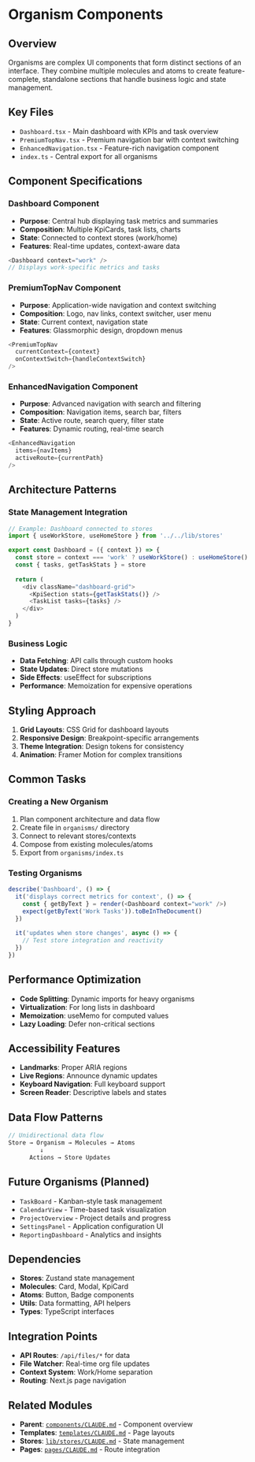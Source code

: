 # Organism Components

## Overview
Organisms are complex UI components that form distinct sections of an interface. They combine multiple molecules and atoms to create feature-complete, standalone sections that handle business logic and state management.

## Key Files
- `Dashboard.tsx` - Main dashboard with KPIs and task overview
- `PremiumTopNav.tsx` - Premium navigation bar with context switching
- `EnhancedNavigation.tsx` - Feature-rich navigation component
- `index.ts` - Central export for all organisms

## Component Specifications

### Dashboard Component
- **Purpose**: Central hub displaying task metrics and summaries
- **Composition**: Multiple KpiCards, task lists, charts
- **State**: Connected to context stores (work/home)
- **Features**: Real-time updates, context-aware data
```typescript
<Dashboard context="work" />
// Displays work-specific metrics and tasks
```

### PremiumTopNav Component
- **Purpose**: Application-wide navigation and context switching
- **Composition**: Logo, nav links, context switcher, user menu
- **State**: Current context, navigation state
- **Features**: Glassmorphic design, dropdown menus
```typescript
<PremiumTopNav 
  currentContext={context}
  onContextSwitch={handleContextSwitch}
/>
```

### EnhancedNavigation Component
- **Purpose**: Advanced navigation with search and filtering
- **Composition**: Navigation items, search bar, filters
- **State**: Active route, search query, filter state
- **Features**: Dynamic routing, real-time search
```typescript
<EnhancedNavigation
  items={navItems}
  activeRoute={currentPath}
/>
```

## Architecture Patterns

### State Management Integration
```typescript
// Example: Dashboard connected to stores
import { useWorkStore, useHomeStore } from '../../lib/stores'

export const Dashboard = ({ context }) => {
  const store = context === 'work' ? useWorkStore() : useHomeStore()
  const { tasks, getTaskStats } = store
  
  return (
    <div className="dashboard-grid">
      <KpiSection stats={getTaskStats()} />
      <TaskList tasks={tasks} />
    </div>
  )
}
```

### Business Logic
- **Data Fetching**: API calls through custom hooks
- **State Updates**: Direct store mutations
- **Side Effects**: useEffect for subscriptions
- **Performance**: Memoization for expensive operations

## Styling Approach
1. **Grid Layouts**: CSS Grid for dashboard layouts
2. **Responsive Design**: Breakpoint-specific arrangements
3. **Theme Integration**: Design tokens for consistency
4. **Animation**: Framer Motion for complex transitions

## Common Tasks

### Creating a New Organism
1. Plan component architecture and data flow
2. Create file in `organisms/` directory
3. Connect to relevant stores/contexts
4. Compose from existing molecules/atoms
5. Export from `organisms/index.ts`

### Testing Organisms
```typescript
describe('Dashboard', () => {
  it('displays correct metrics for context', () => {
    const { getByText } = render(<Dashboard context="work" />)
    expect(getByText('Work Tasks')).toBeInTheDocument()
  })
  
  it('updates when store changes', async () => {
    // Test store integration and reactivity
  })
})
```

## Performance Optimization
- **Code Splitting**: Dynamic imports for heavy organisms
- **Virtualization**: For long lists in dashboard
- **Memoization**: useMemo for computed values
- **Lazy Loading**: Defer non-critical sections

## Accessibility Features
- **Landmarks**: Proper ARIA regions
- **Live Regions**: Announce dynamic updates
- **Keyboard Navigation**: Full keyboard support
- **Screen Reader**: Descriptive labels and states

## Data Flow Patterns
```typescript
// Unidirectional data flow
Store → Organism → Molecules → Atoms
         ↓
      Actions → Store Updates
```

## Future Organisms (Planned)
- `TaskBoard` - Kanban-style task management
- `CalendarView` - Time-based task visualization
- `ProjectOverview` - Project details and progress
- `SettingsPanel` - Application configuration UI
- `ReportingDashboard` - Analytics and insights

## Dependencies
- **Stores**: Zustand state management
- **Molecules**: Card, Modal, KpiCard
- **Atoms**: Button, Badge components
- **Utils**: Data formatting, API helpers
- **Types**: TypeScript interfaces

## Integration Points
- **API Routes**: `/api/files/*` for data
- **File Watcher**: Real-time org file updates
- **Context System**: Work/Home separation
- **Routing**: Next.js page navigation

## Related Modules
- **Parent**: [`components/CLAUDE.md`](../CLAUDE.md) - Component overview
- **Templates**: [`templates/CLAUDE.md`](../templates/CLAUDE.md) - Page layouts
- **Stores**: [`lib/stores/CLAUDE.md`](../../lib/stores/CLAUDE.md) - State management
- **Pages**: [`pages/CLAUDE.md`](../../pages/CLAUDE.md) - Route integration